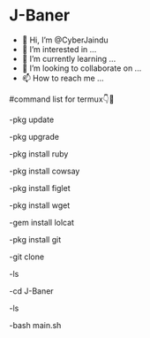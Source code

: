 # J-Baner

- 👋 Hi, I’m @CyberJaindu
- 👀 I’m interested in ...
- 🌱 I’m currently learning ...
- 💞️ I’m looking to collaborate on ...
- 📫 How to reach me ...

 #command list for termux👇🥲


-pkg update

-pkg upgrade

-pkg install ruby

-pkg install cowsay

-pkg install figlet

-pkg install wget

-gem install lolcat

-pkg install git

-git clone 

-ls

-cd J-Baner

-ls

-bash main.sh
